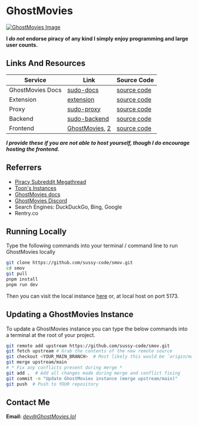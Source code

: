 # GhostMovies
[![GhostMovies Image](.github/GhostMovies.png)](https://docs.GhostMovies.lol)  

**I *do not* endorse piracy of any kind I simply enjoy programming and large user counts.**

## Links And Resources
| Service        | Link                                                             | Source Code                                              |
|----------------|------------------------------------------------------------------|----------------------------------------------------------|
| GhostMovies Docs | [sudo-docs](https://sussy-code.github.io/docs)                   | [source code](https://github.com/sussy-code/docs)        |
| Extension      | [extension](https://sussy-code.github.io/docs/extension)         | [source code](https://github.com/sussy-code/browser-ext) |
| Proxy          | [sudo-proxy](https://sudo-proxy.up.railway.app)                  | [source code](https://github.com/sussy-code/sudo-proxy)  |             
| Backend        | [sudo-backend](https://backend.GhostMovies.lol)                    | [source code](https://github.com/sussy-code/backend)     |
| Frontend       | [GhostMovies](https://GhostMovies.lol), [2](https://flix.kanded.xyz) | [source code](https://github.com/sussy-code/smov)        |

***I provide these if you are not able to host yourself, though I do encourage hosting the frontend.***


## Referrers
- [Piracy Subreddit Megathread](https://www.reddit.com/r/Piracy/s/iymSloEpXn)
- [Toon's Instances](https://erynith.github.io/movie-web-instances)
- [GhostMovies docs](https://sussy-code.github.io/docs)
- [GhostMovies Discord](https://discord.gg/r5cYshWM4G)
- Search Engines: DuckDuckGo, Bing, Google
- Rentry.co


## Running Locally
Type the following commands into your terminal / command line to run GhostMovies locally
```bash
git clone https://github.com/sussy-code/smov.git
cd smov
git pull
pnpm install
pnpm run dev
```
Then you can visit the local instance [here](http://localhost:5173) or, at local host on port 5173.


## Updating a GhostMovies Instance
To update a GhostMovies instance you can type the below commands into a terminal at the root of your project.
```bash
git remote add upstream https://github.com/sussy-code/smov.git
git fetch upstream # Grab the contents of the new remote source
git checkout <YOUR_MAIN_BRANCH>  # Most likely this would be `origin/main`
git merge upstream/main
# * Fix any conflicts present during merge *
git add .  # Add all changes made during merge and conflict fixing
git commit -m "Update GhostMovies instance (merge upstream/main)"
git push  # Push to YOUR repository
```


## Contact Me
**Email:** *[dev@GhostMovies.lol](mailto:dev@GhostMovies.lol)* 
